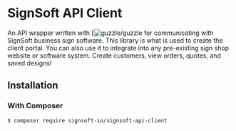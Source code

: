 # SignSoft API Client
An API wrapper written with [![guzzle/guzzle](https://github.com/guzzle/guzzle) for communicating with SignSoft business sign software. This library is what is used to create the client portal. You can also use it to integrate into any pre-existing sign shop website or software system. Create customers, view orders, quotes, and saved designs!

## Installation

### With Composer

```
$ composer require signsoft-io/signsoft-api-client
```